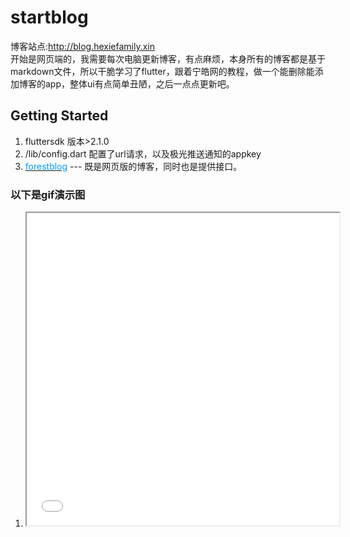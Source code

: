 # startblog

博客站点:http://blog.hexiefamily.xin  
开始是网页端的，我需要每次电脑更新博客，有点麻烦，本身所有的博客都是基于markdown文件，所以干脆学习了flutter，跟着宁皓网的教程，做一个能删除能添加博客的app，整体ui有点简单丑陋，之后一点点更新吧。

## Getting Started

1. fluttersdk 版本>2.1.0  
1. /lib/config.dart 配置了url请求，以及极光推送通知的appkey
1. [<font color=#0099ff>forestblog</font>](https://github.com/cjyzwg/forestblog) --- 既是网页版的博客，同时也是提供接口。


### 以下是gif演示图
1. <iframe height=500 width=500 src="./1.gif">
1. <iframe height=500 width=500 src="./2.gif">
1. <iframe height=500 width=500 src="./3.gif">


